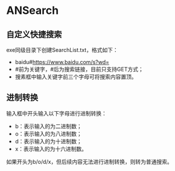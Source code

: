 # ANSearch
 
## 自定义快捷搜索
exe同级目录下创建SearchList.txt，格式如下：
- baidu#https://www.baidu.com/s?wd=
- #前为关键字，#后为搜索链接，目前只支持GET方式；
- 搜素框中输入关键字前三个字母可将搜索内容置顶。


## 进制转换
输入框中开头输入以下字母进行进制转换：
- b：表示输入的为二进制数；
- o：表示输入的为八进制数；
- d：表示输入的为十进制数；
- x：表示输入的为十六进制数。

如果开头为b/o/d/x，但后续内容无法进行进制转换，则转为普通搜索。
